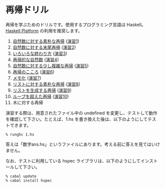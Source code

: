 # 再帰ドリル

再帰を学ぶためのドリルです。使用するプログラミング言語は Haskell。[Haskell Platform](http://www.haskell.org/platform/) の利用を推奨します。

1. [自然数に対する素朴な再帰](1.md) ([演習1](1.hs))
2. [自然数に対する末尾再帰](2.md) ([演習2](2.hs))
3. [いろいろな終わり方](3.md) ([演習3](3.hs))
4. [再帰的な自然数](4.md) ([演習4](4.hs))
5. [自然数に対する少し複雑な再帰](5.md) ([演習5](5.hs))
6. [再帰のこころ](6.md) ([演習6](6.hs))
7. [メモ化](7.md) ([演習7](7.hs))
8. [リストに対する素朴な再帰](8.md) ([演習8](8.hs))
9. [リストを生成する再帰](9.md) ([演習9](9.hs))
10. [ループを超えた再帰](10.md) ([演習10](10.hs))
11. 木に対する再帰

演習する際は、用意されたファイル中の undefined を変更し、テストして動作を確認して下さい。たとえば、1.hs を書き換えた後は、以下のようにしてテストできます。

    % runghc 1.hs

答えは「数字ans.hs」というファイルにあります。考える前に答えを見てはいけません。

なお、テストに利用している hspec ライブラリは、以下のようにしてインストールして下さい。

    % cabal update
    % cabal install hspec
